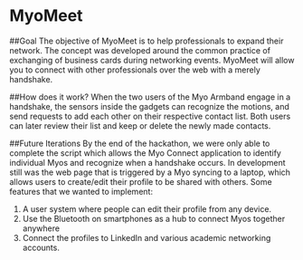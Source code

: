 # MyoMeet

##Goal
The objective of MyoMeet is to help professionals to expand their network. The concept was developed around the common practice of exchanging of business cards during networking events. MyoMeet will allow you to connect with other professionals over the web with a merely handshake. 

##How does it work?
When the two users of the Myo Armband engage in a handshake, the sensors inside the gadgets can recognize the motions, and send requests to add each other on their respective contact list. Both users can later review their list and keep or delete the newly made contacts. 

##Future Iterations
By the end of the hackathon, we were only able to complete the script which allows the Myo Connect application to identify individual Myos and recognize when a handshake occurs. In development still was the web page that is triggered by a Myo syncing to a laptop, which allows users to create/edit their profile to be shared with others. Some features that we wanted to implement: 
1.  A user system where people can edit their profile from any device.
2. Use the Bluetooth on smartphones as a hub to connect Myos together anywhere
3. Connect the profiles to LinkedIn and various academic networking accounts.
